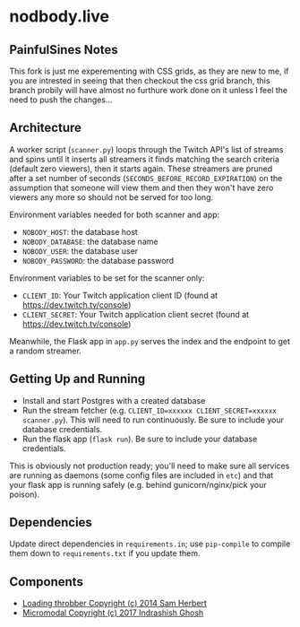 # nodbody.live
## PainfulSines Notes
This fork is just me experementing with CSS grids, as they are new to me, if you are intrested in seeing that then checkout the css grid branch, this branch probily will have almost no furthure work done on it unless I feel the need to push the changes...

## Architecture

A worker script (`scanner.py`) loops through the Twitch API's list of streams and spins until it inserts all streamers it finds matching the search criteria (default zero viewers), then it starts again. These streamers are pruned after a set number of seconds (`SECONDS_BEFORE_RECORD_EXPIRATION`) on the assumption that someone will view them and then they won't have zero viewers any more so should not be served for too long.

Environment variables needed for both scanner and app:

* `NOBODY_HOST`: the database host
* `NOBODY_DATABASE`: the database name
* `NOBODY_USER`: the database user
* `NOBODY_PASSWORD`: the database password

Environment variables to be set for the scanner only:

* `CLIENT_ID`: Your Twitch application client ID (found at https://dev.twitch.tv/console)
* `CLIENT_SECRET`: Your Twitch application client secret (found at https://dev.twitch.tv/console)

Meanwhile, the Flask app in `app.py` serves the index and the endpoint to get a random streamer.

## Getting Up and Running

* Install and start Postgres with a created database
* Run the stream fetcher (e.g. `CLIENT_ID=xxxxxx CLIENT_SECRET=xxxxxx scanner.py`). This will need to run continuously. Be sure to include your database credentials.
* Run the flask app (`flask run`). Be sure to include your database credentials.

This is obviously not production ready; you'll need to make sure all services are running as daemons (some config files are included in `etc`) and that your flask app is running safely (e.g. behind gunicorn/nginx/pick your poison).

## Dependencies

Update direct dependencies in `requirements.in`; use `pip-compile` to compile them down to `requirements.txt` if you update them.

## Components

* [Loading throbber Copyright (c) 2014 Sam Herbert](https://github.com/SamHerbert/SVG-Loaders)
* [Micromodal Copyright (c) 2017 Indrashish Ghosh](https://github.com/Ghosh/micromodal)
